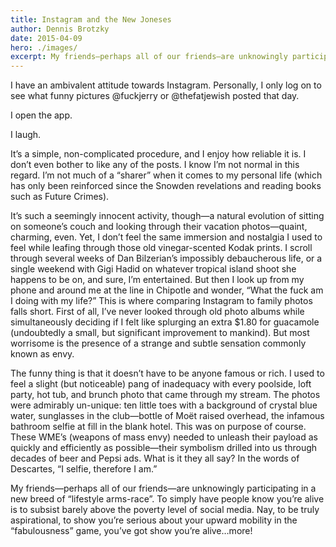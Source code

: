 ```yaml
---
title: Instagram and the New Joneses
author: Dennis Brotzky
date: 2015-04-09
hero: ./images/
excerpt: My friends—perhaps all of our friends—are unknowingly participating in a new breed of “lifestyle arms-race”.
---
```

I have an ambivalent attitude towards Instagram. Personally, I only log on to see what funny pictures @fuckjerry or @thefatjewish posted that day.

I open the app.

I laugh.

It’s a simple, non-complicated procedure, and I enjoy how reliable it is. I don’t even bother to like any of the posts. I know I’m not normal in this regard. I’m not much of a “sharer” when it comes to my personal life (which has only been reinforced since the Snowden revelations and reading books such as Future Crimes).

It’s such a seemingly innocent activity, though—a natural evolution of sitting on someone’s couch and looking through their vacation photos—quaint, charming, even. Yet, I don’t feel the same immersion and nostalgia I used to feel while leafing through those old vinegar-scented Kodak prints. I scroll through several weeks of Dan Bilzerian’s impossibly debaucherous life, or a single weekend with Gigi Hadid on whatever tropical island shoot she happens to be on, and sure, I’m entertained. But then I look up from my phone and around me at the line in Chipotle and wonder, “What the fuck am I doing with my life?” This is where comparing Instagram to family photos falls short. First of all, I’ve never looked through old photo albums while simultaneously deciding if I felt like splurging an extra $1.80 for guacamole (undoubtedly a small, but significant improvement to mankind). But most worrisome is the presence of a strange and subtle sensation commonly known as envy.

The funny thing is that it doesn’t have to be anyone famous or rich. I used to feel a slight (but noticeable) pang of inadequacy with every poolside, loft party, hot tub, and brunch photo that came through my stream. The photos were admirably un-unique: ten little toes with a background of crystal blue water, sunglasses in the club—bottle of Moët raised overhead, the infamous bathroom selfie at fill in the blank hotel. This was on purpose of course. These WME’s (weapons of mass envy) needed to unleash their payload as quickly and efficiently as possible—their symbolism drilled into us through decades of beer and Pepsi ads. What is it they all say? In the words of Descartes, “I selfie, therefore I am.”

My friends—perhaps all of our friends—are unknowingly participating in a new breed of “lifestyle arms-race”. To simply have people know you’re alive is to subsist barely above the poverty level of social media. Nay, to be truly aspirational, to show you’re serious about your upward mobility in the “fabulousness” game, you’ve got show you’re alive…more!
